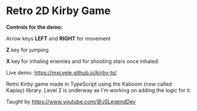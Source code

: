 # Retro 2D Kirby Game

**Controls for the demo:**

Arrow keys **LEFT** and **RIGHT** for movement

**Z** key for jumping

**X** key for inhaling enemies and for shooting stars once inhaled.

Live demo: https://mxcvele.github.io/kirby-ts/

Retro Kirby game made in TypeScript using the Kaboom (now called Kaplay) library. Level 2 is underway as I'm working on adding the logic for it. 

Taught by https://www.youtube.com/@JSLegendDev
